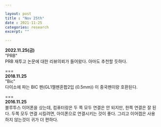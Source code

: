 ```yaml
---

layout: post
title : "Nov 25th"
date : 2021-11-25
categories: research
excerpt: ""

---
```



**2022.11.25(금)**  
"PRB"    
PRB 재투고 논문에 대한 리뷰의뢰가 들어왔다. 
아마도 추천할 듯하다. 

===  
**2018.11.25**  
"Bic"  
다이소에 파는 BIC 펜(GL1젤펜혼합2입 (0.5mm)) 이 중국펜이랑 호환된다.

===  
**2016.11.25**  
블루투스 이어폰을 샀는데, 컴퓨터랑은 두 쪽 모두 연결은 안 되지만, 한쪽 연결은 잘 된다.
두쪽 모두 연결 시킬려면, 아이폰으로 연결시키는 것이 좋다.
그리고 이어캡은 사용하지 않는것이 귀가 더 편하다.
